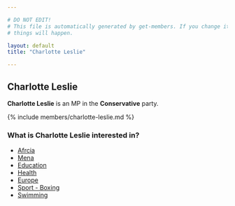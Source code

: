 ```yaml
---

# DO NOT EDIT!
# This file is automatically generated by get-members. If you change it, bad
# things will happen.

layout: default
title: "Charlotte Leslie"

---
```


## Charlotte Leslie

**Charlotte Leslie** is an MP in the **Conservative** party.

{% include members/charlotte-leslie.md %}

### What is Charlotte Leslie interested in?


* [Afrcia](/interests/afrcia.html)
* [Mena](/interests/mena.html)
* [Education](/interests/education.html)
* [Health](/interests/health.html)
* [Europe](/interests/europe.html)
* [Sport - Boxing](/interests/sport-boxing.html)
* [Swimming](/interests/swimming.html)
